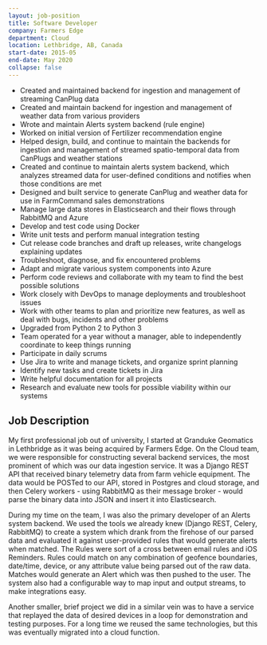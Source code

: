```yaml
---
layout: job-position
title: Software Developer
company: Farmers Edge
department: Cloud
location: Lethbridge, AB, Canada
start-date: 2015-05
end-date: May 2020
collapse: false
---
```

<section class="job-tasks">
<ul class="job-tasks-list">
<li>Created and maintained backend for ingestion and management of streaming CanPlug data</li>
<li>Created and maintain backend for ingestion and management of weather data from various providers</li>
<li>Wrote and maintain Alerts system backend (rule engine)</li>
<li>Worked on initial version of Fertilizer recommendation engine</li>
<li>Helped design, build, and continue to maintain the backends for ingestion and management of streamed spatio-temporal data from CanPlugs and weather stations</li>
<li>Created and continue to maintain alerts system backend, which analyzes streamed data for user-defined conditions and notifies when those conditions are met</li>
<li>Designed and built service to generate CanPlug and weather data for use in FarmCommand sales demonstrations</li>
<li>Manage large data stores in Elasticsearch and their flows through RabbitMQ and Azure</li>
<li>Develop and test code using Docker</li>
<li>Write unit tests and perform manual integration testing</li>
<li>Cut release code branches and draft up releases, write changelogs explaining updates</li>
<li>Troubleshoot, diagnose, and fix encountered problems</li>
<li>Adapt and migrate various system components into Azure</li>
<li>Perform code reviews and collaborate with my team to find the best possible solutions</li>
<li>Work closely with DevOps to manage deployments and troubleshoot issues</li>
<li>Work with other teams to plan and prioritize new features, as well as deal with bugs, incidents and other problems</li>
<li>Upgraded from Python 2 to Python 3</li>
<li>Team operated for a year without a manager, able to independently coordinate to keep things running</li>
<li>Participate in daily scrums</li>
<li>Use Jira to write and manage tickets, and organize sprint planning</li>
<li>Identify new tasks and create tickets in Jira</li>
<li>Write helpful documentation for all projects</li>
<li>Research and evaluate new tools for possible viability within our systems</li>
</ul>
</section>

<section class="job-description">
<h2>Job Description</h2>
My first professional job out of university, I started at Granduke Geomatics in Lethbridge as it was being acquired by Farmers Edge.
On the Cloud team, we were responsible for constructing several backend services, the most prominent of which was our data ingestion service.
It was a Django REST API that received binary telemetry data from farm vehicle equipment. The data would be POSTed to our API, stored in Postgres and cloud storage, and then Celery workers - using RabbitMQ as their message broker - would parse the binary data into JSON and insert it into Elasticsearch.
<p>
During my time on the team, I was also the primary developer of an Alerts system backend. We used the tools we already knew (Django REST, Celery, RabbitMQ) to create a system which drank from the firehose of our parsed data and evaluated it against user-provided rules that would generate alerts when matched. The Rules were sort of a cross between email rules and iOS Reminders. Rules could match on any combination of geofence boundaries, date/time, device, or any attribute value being parsed out of the raw data. Matches would generate an Alert which was then pushed to the user. The system also had a configurable way to map input and output streams, to make integrations easy.
</p>
<p>
Another smaller, brief project we did in a similar vein was to have a service that replayed the data of desired devices in a loop for demonstration and testing purposes. For a long time we reused the same technologies, but this was eventually migrated into a cloud function.
</p>

</section>



